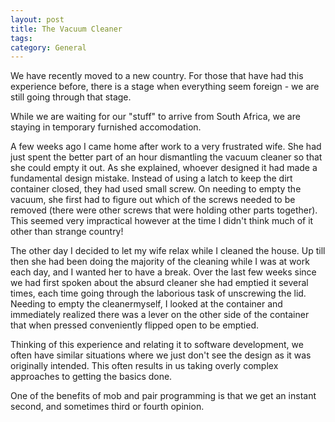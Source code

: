 ```yaml
---
layout: post
title: The Vacuum Cleaner
tags: 
category: General
---
```


We have recently moved to a new country. For those that have had this experience before, there is a stage when everything seem foreign - we are still going through that stage.

While we are waiting for our "stuff" to arrive from South Africa, we are staying in temporary furnished accomodation.

A few weeks ago I came home after work to a very frustrated wife. She had just spent the better part of an hour dismantling the vacuum cleaner so that she could empty it out. As she explained, whoever designed it had made a fundamental design mistake. Instead of using a latch to keep the dirt container closed, they had used small screw. On needing to empty the vacuum, she first had to figure out which of the screws needed to be removed (there were other screws that were holding other parts together). This seemed very impractical however at the time I didn't think much of it other than strange country!

The other day I decided to let my wife relax while I cleaned the house. Up till then she had been doing the majority of the cleaning while I was at work each day, and I wanted her to have a break. Over the last few weeks since we had first spoken about the absurd cleaner she had emptied it several times, each time going through the laborious task of unscrewing the lid. Needing to empty the cleanermyself, I looked at the container and immediately realized there was a lever on the other side of the container that when pressed conveniently flipped open to be emptied.

Thinking of this experience and relating it to software development, we often have similar situations where we just don't see the design as it was originally intended. This often results in us taking overly complex approaches to getting the basics done.

One of the benefits of mob and pair programming is that we get an instant second, and sometimes third or fourth opinion.

